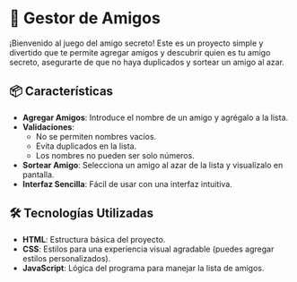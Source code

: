 # 🎉 Gestor de Amigos

¡Bienvenido al juego del amigo secreto! Este es un proyecto simple y divertido que te permite agregar amigos y descubrir quien es tu amigo secreto, asegurarte de que no haya duplicados y sortear un amigo al azar. 

## 📦 Características

- **Agregar Amigos**: Introduce el nombre de un amigo y agrégalo a la lista.
- **Validaciones**: 
  - No se permiten nombres vacíos.
  - Evita duplicados en la lista.
  - Los nombres no pueden ser solo números.
- **Sortear Amigo**: Selecciona un amigo al azar de la lista y visualízalo en pantalla.
- **Interfaz Sencilla**: Fácil de usar con una interfaz intuitiva.


## 🛠️ Tecnologías Utilizadas

- **HTML**: Estructura básica del proyecto.
- **CSS**: Estilos para una experiencia visual agradable (puedes agregar estilos personalizados).
- **JavaScript**: Lógica del programa para manejar la lista de amigos.
